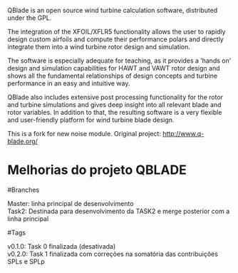 QBlade is an open source wind turbine calculation software, distributed under the GPL.

The integration of the XFOIL/XFLR5 functionality allows the user to rapidly design custom airfoils and compute their performance polars and directly integrate them into a wind turbine rotor design and simulation. 

The software is especially adequate for teaching, as it provides a ’hands on’ design and simulation capabilities for HAWT and VAWT rotor design and shows all the fundamental relationships of design concepts and turbine performance in an easy and intuitive way. 

 

QBlade also includes extensive post processing functionality for the rotor and turbine simulations and gives deep insight into all relevant blade and rotor variables. In addition to that, the resulting software is a very flexible and user-friendly platform for wind turbine blade design. 

This is a fork for new noise module.
Original project: http://www.q-blade.org/


# Melhorias do projeto QBLADE

#Branches

Master: linha principal de desenvolvimento<br />
Task2: Destinada para desenvolvimento da TASK2 e merge posterior com a linha principal<br />

#Tags

v0.1.0: Task 0 finalizada (desativada)<br />
v0.2.0: Task 1 finalizada com correções na somatória das contribuições SPLs e SPLp<br />



